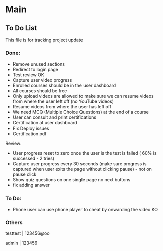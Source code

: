 # Main

## To Do List

This file is for tracking project update

### Done:

* Remove unused sections
* Redirect to login page
* Test review OK
* Capture user video progress
* Enrolled courses should be in the user dashboard
* All courses should be free
* Only upload videos are allowed to make sure we can resume videos from where the user left off (no YouTube videos)
* Resume videos from where the user has left off
* We need MCQ (Multiple Choice Questions) at the end of a course
* User can consult and print certifications
* Certification at user dashboard
* Fix Deploy issues
* Certification pdf

Review:

* User progress reset to zero once the user is the test is failed ( 60% is successed - 2 tries)
* Capture user progress every 30 seconds (make sure progress is captured when user exits the page without clicking pause) - not on pause click
* Show quiz questions on one single page no next buttons
* fix adding answer

### To Do:

* Phone user can use phone player to cheat by onwarding the video KO

### Others

testtest | 123456@oo

admin | 123456
